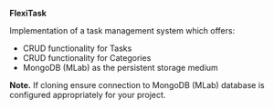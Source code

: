 **FlexiTask**

Implementation of a task management system which offers:

* CRUD functionality for Tasks
* CRUD functionality for Categories
* MongoDB (MLab) as the persistent storage medium 

**Note.** If cloning ensure connection to MongoDB (MLab) database is configured appropriately for your project.
